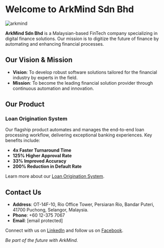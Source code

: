 # Welcome to ArkMind Sdn Bhd

![arkmind](https://github.com/user-attachments/assets/99ca2065-f130-43e9-bf6b-027086e2eacb)

**ArkMind Sdn Bhd** is a Malaysian-based FinTech company specializing in digital finance solutions. Our mission is to digitize the future of finance by automating and enhancing financial processes.

## Our Vision & Mission

- **Vision**: To develop robust software solutions tailored for the financial industry by experts in the field.
- **Mission**: To become the leading financial solution provider through continuous automation and innovation.

## Our Product

### Loan Origination System

Our flagship product automates and manages the end-to-end loan processing workflow, delivering exceptional banking experiences. Key benefits include:

- **4x Faster Turnaround Time**
- **125% Higher Approval Rate**
- **33% Improved Accuracy**
- **200% Reduction in Default Rate**

Learn more about our [Loan Origination System](https://arkmind.com.my/product/loan-origination-system).

## Contact Us

- **Address**: OT-14F-10, Rio Office Tower, Persiaran Rio, Bandar Puteri, 41700 Puchong, Selangor, Malaysia.
- **Phone**: +60 12-375 7067
- **Email**: [email protected]

Connect with us on [LinkedIn](https://www.linkedin.com/company/arkmind-sdn-bhd) and follow us on [Facebook](https://www.facebook.com/arkmind).

*Be part of the future with ArkMind.*

